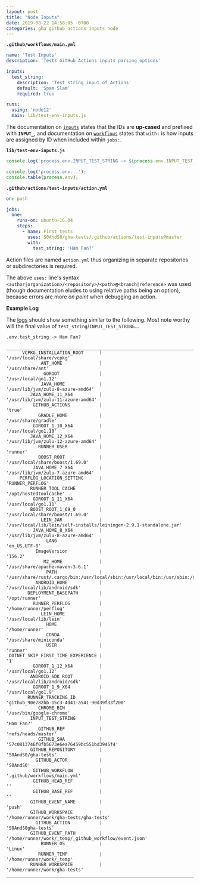 ```yaml
---
layout: post
title: "Node Inputs"
date: 2019-08-22 14:58:05 -0700
categories: gha github actions inputs node
---
```



**`.github/workflows/main.yml`**


```YAML
name: 'Test Inputs'
description: 'Tests GitHub Actions inputs parsing options'

inputs:
  test_string:
    description: 'Test string input of Actions'
    default: 'Spam Slam'
    required: true

runs:
  using: 'node12'
  main: lib/test-env-inputs.js
```


The documentation on [`inputs`][gha__actions__inputs] states that the IDs are **up-cased** and prefixed with **`INPUT_`**, and documentation on [`workflows`][gha__configure_workflow] states that `with:` is how inputs are assigned by ID when included within `jobs:`.


**`lib/test-env-inputs.js`**


```JavaScript
console.log(`process.env.INPUT_TEST_STRING -> ${process.env.INPUT_TEST_STRING}`);

console.log('process.env...');
console.table(process.env);
```


**`.github/actions/test-inputs/action.yml`**


```YAML
on: push

jobs:
  one:
    runs-on: ubuntu-16.04
    steps:
      - name: First tests
        uses: S0AndS0/gha-tests/.github/actions/test-inputs@master
        with:
          test_string: 'Ham Fan?'
```


Action files are named `action.yml` thus organizing in separate repositories or subdirectories is required.


The above `uses:` line's syntax `<author|organization>`**`/`**`<repository>`**`/`**`<path>`**`@`**`<branch|reference>` was used (though documentation eludes to using relative paths being an option), because errors are more _on point_ when debugging an action.



**Example Log**


The [logs][test_inputs__log_example] should show something similar to the following. Most note worthy will the final value of `test_string`/`INPUT_TEST_STRING`...


```
.env.test_string -> Ham Fan?

________________________________________________________________________________________________________________________________________
      VCPKG_INSTALLATION_ROOT      |                                      '/usr/local/share/vcpkg'
             ANT_HOME              |                                          '/usr/share/ant'
              GOROOT               |                                         '/usr/local/go1.12'
             JAVA_HOME             |                                  '/usr/lib/jvm/zulu-8-azure-amd64'
         JAVA_HOME_11_X64          |                                 '/usr/lib/jvm/zulu-11-azure-amd64'
          GITHUB_ACTIONS           |                                               'true'
            GRADLE_HOME            |                                         '/usr/share/gradle'
          GOROOT_1_10_X64          |                                         '/usr/local/go1.10'
         JAVA_HOME_12_X64          |                                 '/usr/lib/jvm/zulu-12-azure-amd64'
            RUNNER_USER            |                                              'runner'
            BOOST_ROOT             |                                   '/usr/local/share/boost/1.69.0'
          JAVA_HOME_7_X64          |                                  '/usr/lib/jvm/zulu-7-azure-amd64'
     PERFLOG_LOCATION_SETTING      |                                          'RUNNER_PERFLOG'
         RUNNER_TOOL_CACHE         |                                       '/opt/hostedtoolcache'
          GOROOT_1_11_X64          |                                         '/usr/local/go1.11'
         BOOST_ROOT_1_69_0         |                                   '/usr/local/share/boost/1.69.0'
             LEIN_JAR              |                 '/usr/local/lib/lein/self-installs/leiningen-2.9.1-standalone.jar'
          JAVA_HOME_8_X64          |                                  '/usr/lib/jvm/zulu-8-azure-amd64'
               LANG                |                                            'en_US.UTF-8'
           ImageVersion            |                                               '156.2'
              M2_HOME              |                                   '/usr/share/apache-maven-3.6.1'
               PATH                | '/usr/share/rust/.cargo/bin:/usr/local/sbin:/usr/local/bin:/usr/sbin:/usr/bin:/sbin:/bin:/snap/bin'
           ANDROID_HOME            |                                    '/usr/local/lib/android/sdk'
        DEPLOYMENT_BASEPATH        |                                            '/opt/runner'
          RUNNER_PERFLOG           |                                       '/home/runner/perflog'
             LEIN_HOME             |                                        '/usr/local/lib/lein'
               HOME                |                                           '/home/runner'
               CONDA               |                                       '/usr/share/miniconda'
               USER                |                                              'runner'
 DOTNET_SKIP_FIRST_TIME_EXPERIENCE |                                                 '1'
          GOROOT_1_12_X64          |                                         '/usr/local/go1.12'
         ANDROID_SDK_ROOT          |                                    '/usr/local/lib/android/sdk'
          GOROOT_1_9_X64           |                                         '/usr/local/go1.9'
        RUNNER_TRACKING_ID         |                            'github_90e782bb-15c3-4d41-a541-90d39f33f200'
            CHROME_BIN             |                                      '/usr/bin/google-chrome'
         INPUT_TEST_STRING         |                                             'Ham Fan?'
            GITHUB_REF             |                                         'refs/heads/master'
            GITHUB_SHA             |                             '57c0813746f0fb5673e6ea76459bc551bd3946f4'
         GITHUB_REPOSITORY         |                                         'S0AndS0/gha-tests'
           GITHUB_ACTOR            |                                              'S0AndS0'
          GITHUB_WORKFLOW          |                                    '.github/workflows/main.yml'
          GITHUB_HEAD_REF          |                                                 ''
          GITHUB_BASE_REF          |                                                 ''
         GITHUB_EVENT_NAME         |                                               'push'
         GITHUB_WORKSPACE          |                               '/home/runner/work/gha-tests/gha-tests'
           GITHUB_ACTION           |                                         'S0AndS0gha-tests'
         GITHUB_EVENT_PATH         |                        '/home/runner/work/_temp/_github_workflow/event.json'
             RUNNER_OS             |                                               'Linux'
            RUNNER_TEMP            |                                      '/home/runner/work/_temp'
         RUNNER_WORKSPACE          |                                    '/home/runner/work/gha-tests'
________________________________________________________________________________________________________________________________________
```


[gha__actions__inputs]: https://help.github.com/en/articles/metadata-syntax-for-github-actions#inputs

[gha__configure_workflow]: https://help.github.com/en/articles/configuring-a-workflow

[test_inputs__log_example]: https://github.com/S0AndS0/gha-tests/commit/5999dea0d64d3974c4b7ff47e481832e2b2a57cd/checks
